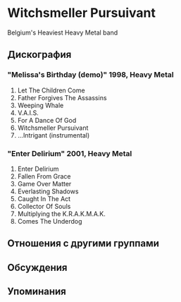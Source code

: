 # Witchsmeller Pursuivant

Belgium's Heaviest Heavy Metal band

## Дискография

### "Melissa's Birthday (demo)" 1998, Heavy Metal

1. Let The Children Come
2. Father Forgives The Assassins
3. Weeping Whale
4. V.A.I.S.
5. For A Dance Of God
6. Witchsmeller Pursuivant
7. ...Intrigant (instrumental)

### "Enter Delirium" 2001, Heavy Metal

1. Enter Delirium 
2. Fallen From Grace 
3. Game Over Matter 
4. Everlasting Shadows 
5. Caught In The Act 
6. Collector Of Souls 
7. Multiplying the K.R.A.K.M.A.K. 
8. Comes The Underdog


## Отношения с другими группами


## Обсуждения


## Упоминания

